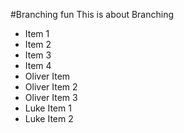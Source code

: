 #Branching fun
This is about Branching

* Item 1
* Item 2
* Item 3
* Item 4
* Oliver Item
* Oliver Item 2
* Oliver Item 3
* Luke Item 1
* Luke Item 2
